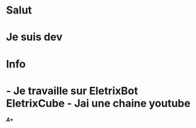<h1> Salut <h1>
<h1>Je suis dev<h1>

<h1>Info<h1>
- Je travaille sur EletrixBot EletrixCube
- Jai une chaine youtube

<h5>A+<h5>
